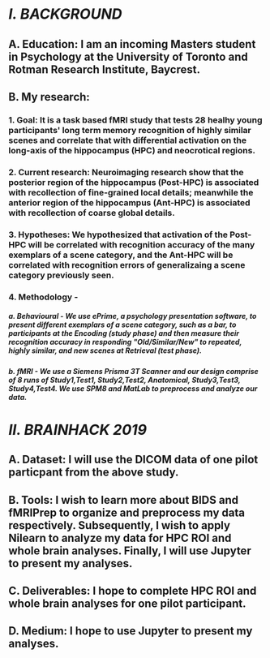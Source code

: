 # *I. BACKGROUND*

## A. Education: I am an incoming Masters student in Psychology at the University of Toronto and Rotman Research Institute, Baycrest. 
  
## B. My research: 
       
### 1. Goal: It is a task based fMRI study that tests 28 healhy young participants' long term memory recognition of highly similar scenes and correlate that with differential activation on the long-axis of the hippocampus (HPC) and neocrotical regions. 
       
### 2. Current research: Neuroimaging research show that the posterior region of the hippocampus (Post-HPC) is associated with recollection of fine-grained local details; meanwhile the anterior region of the hippocampus (Ant-HPC) is associated with recollection of coarse global details.
 
### 3. Hypotheses: We hypothesized that activation of the Post-HPC will be correlated with recognition accuracy of the many exemplars of a scene category, and the Ant-HPC will be correlated with recognition errors of generalizaing a scene category previously seen.
       
### 4. Methodology - 

##### a. Behavioural - We use ePrime, a psychology presentation software, to present different exemplars of a scene category, such as a bar, to participants at the Encoding (study phase) and then measure their recognition accuracy in responding "Old/Similar/New" to repeated, highly similar, and new scenes at Retrieval (test phase).

##### b. fMRI - We use a Siemens Prisma 3T Scanner and our design comprise of 8 runs of Study1,Test1, Study2,Test2, Anatomical, Study3,Test3, Study4,Test4. We use SPM8 and MatLab to preprocess and analyze our data.
                                  
# *II. BRAINHACK 2019*

## A. Dataset: I will use the DICOM data of one pilot particpant from the above study.

## B. Tools: I wish to learn more about BIDS and fMRIPrep to organize and preprocess my data respectively. Subsequently, I wish to apply Nilearn to analyze my data for HPC ROI and whole brain analyses. Finally, I will use Jupyter to present my analyses.

## C. Deliverables: I hope to complete HPC ROI and whole brain analyses for one pilot participant.
  
## D. Medium: I hope to use Jupyter to present my analyses.
